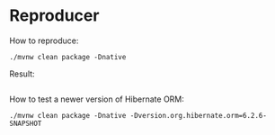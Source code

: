 # Reproducer

How to reproduce:

```shell
./mvnw clean package -Dnative
```

Result:

```

```

How to test a newer version of Hibernate ORM:

```shell
./mvnw clean package -Dnative -Dversion.org.hibernate.orm=6.2.6-SNAPSHOT
```